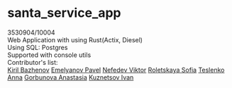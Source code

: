 # santa_service_app</br>
3530904/10004</br>
Web Application with using Rust(Actix, Diesel)</br>
Using SQL: Postgres</br>
Supported with console utils</br>
Contributor's list:</br>
[Kiril Bazhenov](https://github.com/Kirill06344)
[Emelyanov Pavel](https://github.com/llav3ji2019)
[Nefedev Viktor](https://github.com/Koteron)
[Roletskaya Sofia](https://github.com/sonix14)
[Teslenko Anna](https://github.com/anutatesl)
[Gorbunova Anastasia](https://github.com/isAnastasia)
[Kuznetsov Ivan](https://github.com/vano03voin)
